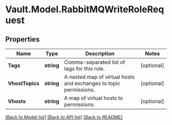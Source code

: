 # Vault.Model.RabbitMQWriteRoleRequest

## Properties

Name | Type | Description | Notes
------------ | ------------- | ------------- | -------------
**Tags** | **string** | Comma-separated list of tags for this role. | [optional] 
**VhostTopics** | **string** | A nested map of virtual hosts and exchanges to topic permissions. | [optional] 
**Vhosts** | **string** | A map of virtual hosts to permissions. | [optional] 


[[Back to Model list]](../README.md#documentation-for-models) [[Back to API list]](../README.md#documentation-for-api-endpoints) [[Back to README]](../README.md)

